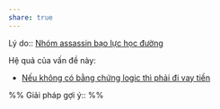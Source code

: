 ```yaml
---
share: true
---
```

Lý do:: [Nhóm assassin bạo lực học đường](../S%E1%BB%B1%20ki%E1%BB%87n/Nh%C3%B3m%20assassin%20b%E1%BA%A1o%20l%E1%BB%B1c%20h%E1%BB%8Dc%20%C4%91%C6%B0%E1%BB%9Dng.md)

Hệ quả của vấn đề này:
- [Nếu không có bằng chứng logic thì phải đi vay tiền](./N%E1%BA%BFu%20kh%C3%B4ng%20c%C3%B3%20b%E1%BA%B1ng%20ch%E1%BB%A9ng%20logic%20th%C3%AC%20ph%E1%BA%A3i%20%C4%91i%20vay%20ti%E1%BB%81n.md)


%%
Giải pháp gợi ý:: 
%%


